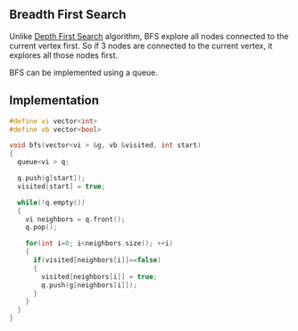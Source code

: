 
## Breadth First Search
Unlike [Depth First Search](en-algorithm-graph-dfs) algorithm, BFS explore all nodes connected to the current 
vertex first. So if 3 nodes are connected to the current vertex, it explores all those nodes first.

BFS can be implemented using a queue.

<div class="divider"></div>

## Implementation

```cpp
#define vi vector<int>
#define vb vector<bool>

void bfs(vector<vi > &g, vb &visited, int start) 
{
  queue<vi > q;

  q.push(g[start]);
  visited[start] = true;

  while(!q.empty()) 
  {
    vi neighbors = q.front();
    q.pop();

    for(int i=0; i<neighbors.size(); ++i) 
    {
      if(visited[neighbors[i]]==false)  
      {
        visited[neighbors[i]] = true;
        q.push(g[neighbors[i]]);
      }
    }
  }
}
```
